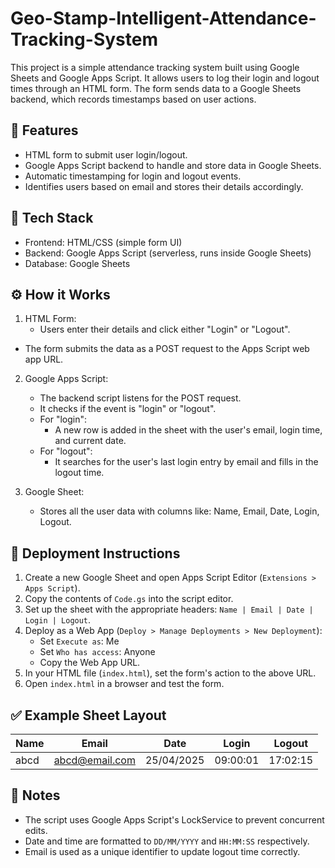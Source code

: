 # Geo-Stamp-Intelligent-Attendance-Tracking-System

This project is a simple attendance tracking system built using Google Sheets and Google Apps Script. It allows users to log their login and logout times through an HTML form. The form sends data to a Google Sheets backend, which records timestamps based on user actions.

## 📌 Features
- HTML form to submit user login/logout.
- Google Apps Script backend to handle and store data in Google Sheets.
- Automatic timestamping for login and logout events.
- Identifies users based on email and stores their details accordingly.

## 🧩 Tech Stack

- Frontend: HTML/CSS (simple form UI)
- Backend: Google Apps Script (serverless, runs inside Google Sheets)
- Database: Google Sheets


## ⚙️ How it Works

1. HTML Form:
   - Users enter their details and click either "Login" or "Logout".
  - The form submits the data as a POST request to the Apps Script web app URL.

2. Google Apps Script:
   - The backend script listens for the POST request.
   - It checks if the event is "login" or "logout".
   - For "login":
     - A new row is added in the sheet with the user's email, login time, and current date.
   - For "logout":
     - It searches for the user's last login entry by email and fills in the logout time.

3. Google Sheet:
   - Stores all the user data with columns like: Name, Email, Date, Login, Logout.

## 🚀 Deployment Instructions

1. Create a new Google Sheet and open Apps Script Editor (`Extensions > Apps Script`).
2. Copy the contents of `Code.gs` into the script editor.
3. Set up the sheet with the appropriate headers: `Name | Email | Date | Login | Logout`.
4. Deploy as a Web App (`Deploy > Manage Deployments > New Deployment`):
   - Set `Execute as`: Me
   - Set `Who has access`: Anyone
   - Copy the Web App URL.
5. In your HTML file (`index.html`), set the form's action to the above URL.
6. Open `index.html` in a browser and test the form.

## ✅ Example Sheet Layout

| Name     | Email           | Date       | Login   | Logout  |
|----------|-----------------|------------|---------|---------|
| abcd     | abcd@email.com  | 25/04/2025 | 09:00:01| 17:02:15|

## 🧠 Notes

- The script uses Google Apps Script's LockService to prevent concurrent edits.
- Date and time are formatted to `DD/MM/YYYY` and `HH:MM:SS` respectively.
- Email is used as a unique identifier to update logout time correctly.




